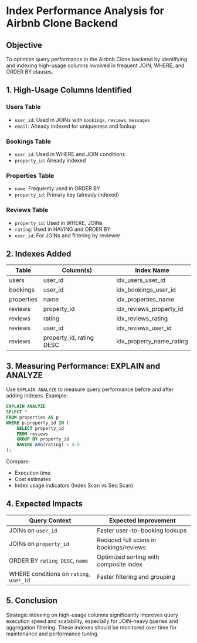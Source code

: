 # Index Performance Analysis for Airbnb Clone Backend

## Objective

To optimize query performance in the Airbnb Clone backend by identifying and indexing high-usage columns involved in frequent JOIN, WHERE, and ORDER BY clauses.

## 1. High-Usage Columns Identified

### Users Table

- `user_id`: Used in JOINs with `bookings`, `reviews`, `messages`
- `email`: Already indexed for uniqueness and lookup

### Bookings Table

- `user_id`: Used in WHERE and JOIN conditions
- `property_id`: Already indexed

### Properties Table

- `name`: Frequently used in ORDER BY
- `property_id`: Primary key (already indexed)

### Reviews Table

- `property_id`: Used in WHERE, JOINs
- `rating`: Used in HAVING and ORDER BY
- `user_id`: For JOINs and filtering by reviewer

## 2. Indexes Added

| Table     | Column(s)                         | Index Name                   |
|-----------|----------------------------------|------------------------------|
| users     | user_id                           | idx_users_user_id            |
| bookings  | user_id                           | idx_bookings_user_id         |
| properties| name                              | idx_properties_name          |
| reviews   | property_id                       | idx_reviews_property_id      |
| reviews   | rating                            | idx_reviews_rating           |
| reviews   | user_id                           | idx_reviews_user_id          |
| reviews   | property_id, rating DESC          | idx_property_name_rating     |

## 3. Measuring Performance: EXPLAIN and ANALYZE

Use `EXPLAIN ANALYZE` to measure query performance before and after adding indexes. Example:

```sql
EXPLAIN ANALYZE
SELECT *
FROM properties AS p
WHERE p.property_id IN (
    SELECT property_id
    FROM reviews
    GROUP BY property_id
    HAVING AVG(rating) > 4.0
);
```

Compare:

- Execution time
- Cost estimates
- Index usage indicators (Index Scan vs Seq Scan)

## 4. Expected Impacts

| Query Context                           | Expected Improvement                   |
| --------------------------------------- | -------------------------------------- |
| JOINs on `user_id`                      | Faster user-to-booking lookups         |
| JOINs on `property_id`                  | Reduced full scans in bookings/reviews |
| ORDER BY `rating DESC`, `name`          | Optimized sorting with composite index |
| WHERE conditions on `rating`, `user_id` | Faster filtering and grouping          |

## 5. Conclusion

Strategic indexing on high-usage columns significantly improves query execution speed and scalability, especially for JOIN-heavy queries and aggregation filtering. These indexes should be monitored over time for maintenance and performance tuning.

